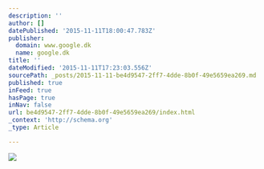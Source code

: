 ```yaml
---
description: ''
author: []
datePublished: '2015-11-11T18:00:47.783Z'
publisher:
  domain: www.google.dk
  name: google.dk
title: ''
dateModified: '2015-11-11T17:23:03.556Z'
sourcePath: _posts/2015-11-11-be4d9547-2ff7-4dde-8b0f-49e5659ea269.md
published: true
inFeed: true
hasPage: true
inNav: false
url: be4d9547-2ff7-4dde-8b0f-49e5659ea269/index.html
_context: 'http://schema.org'
_type: Article

---
```

![](http://the-grid-user-content.s3-us-west-2.amazonaws.com/5c83d3e6-2160-45b5-a5b4-61e4f11fe42c.jpg)